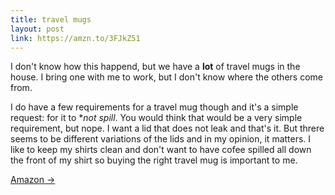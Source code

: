 ```yaml
---
title: travel mugs
layout: post
link: https://amzn.to/3FJkZ51
---
```


I don't know how this happend, but we have a **lot** of travel mugs in the house. I bring one with me to work, but I don't know where
the others come from. 

I do have a few requirements for a travel mug though and it's a simple request: for it to **not spill*. You would think that would be
a very simple requirement, but nope. I want a lid that does not leak and that's it. But threre seems to be different variations  of the lids
and in my opinion, it matters.  I like to keep my shirts clean and don't want to have cofee spilled all down the front of my shirt so
buying the right travel mug is important to me. 

<a href="{{ page.link }}"> Amazon <span class="link-arrow"> &rarr;</span></a>

